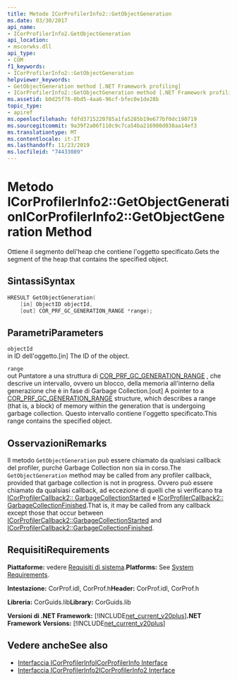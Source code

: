 ```yaml
---
title: Metodo ICorProfilerInfo2::GetObjectGeneration
ms.date: 03/30/2017
api_name:
- ICorProfilerInfo2.GetObjectGeneration
api_location:
- mscorwks.dll
api_type:
- COM
f1_keywords:
- ICorProfilerInfo2::GetObjectGeneration
helpviewer_keywords:
- GetObjectGeneration method [.NET Framework profiling]
- ICorProfilerInfo2::GetObjectGeneration method [.NET Framework profiling]
ms.assetid: b0d25f76-0bd5-4aa6-96cf-bfec0e1de28b
topic_type:
- apiref
ms.openlocfilehash: fdfd3715220785a1fa5285b19e677bf0dc190719
ms.sourcegitcommit: 9a39f2a06f110c9c7ca54ba216900d038aa14ef3
ms.translationtype: MT
ms.contentlocale: it-IT
ms.lasthandoff: 11/23/2019
ms.locfileid: "74433089"
---
```

# <a name="icorprofilerinfo2getobjectgeneration-method"></a><span data-ttu-id="72c5e-102">Metodo ICorProfilerInfo2::GetObjectGeneration</span><span class="sxs-lookup"><span data-stu-id="72c5e-102">ICorProfilerInfo2::GetObjectGeneration Method</span></span>
<span data-ttu-id="72c5e-103">Ottiene il segmento dell'heap che contiene l'oggetto specificato.</span><span class="sxs-lookup"><span data-stu-id="72c5e-103">Gets the segment of the heap that contains the specified object.</span></span>  
  
## <a name="syntax"></a><span data-ttu-id="72c5e-104">Sintassi</span><span class="sxs-lookup"><span data-stu-id="72c5e-104">Syntax</span></span>  
  
```cpp  
HRESULT GetObjectGeneration(  
    [in] ObjectID objectId,  
    [out] COR_PRF_GC_GENERATION_RANGE *range);  
```  
  
## <a name="parameters"></a><span data-ttu-id="72c5e-105">Parametri</span><span class="sxs-lookup"><span data-stu-id="72c5e-105">Parameters</span></span>  
 `objectId`  
 <span data-ttu-id="72c5e-106">in ID dell'oggetto.</span><span class="sxs-lookup"><span data-stu-id="72c5e-106">[in] The ID of the object.</span></span>  
  
 `range`  
 <span data-ttu-id="72c5e-107">out Puntatore a una struttura di [COR_PRF_GC_GENERATION_RANGE](../../../../docs/framework/unmanaged-api/profiling/cor-prf-gc-generation-range-structure.md) , che descrive un intervallo, ovvero un blocco, della memoria all'interno della generazione che è in fase di Garbage Collection.</span><span class="sxs-lookup"><span data-stu-id="72c5e-107">[out] A pointer to a [COR_PRF_GC_GENERATION_RANGE](../../../../docs/framework/unmanaged-api/profiling/cor-prf-gc-generation-range-structure.md) structure, which describes a range (that is, a block) of memory within the generation that is undergoing garbage collection.</span></span> <span data-ttu-id="72c5e-108">Questo intervallo contiene l'oggetto specificato.</span><span class="sxs-lookup"><span data-stu-id="72c5e-108">This range contains the specified object.</span></span>  
  
## <a name="remarks"></a><span data-ttu-id="72c5e-109">Osservazioni</span><span class="sxs-lookup"><span data-stu-id="72c5e-109">Remarks</span></span>  
 <span data-ttu-id="72c5e-110">Il metodo `GetObjectGeneration` può essere chiamato da qualsiasi callback del profiler, purché Garbage Collection non sia in corso.</span><span class="sxs-lookup"><span data-stu-id="72c5e-110">The `GetObjectGeneration` method may be called from any profiler callback, provided that garbage collection is not in progress.</span></span> <span data-ttu-id="72c5e-111">Ovvero può essere chiamato da qualsiasi callback, ad eccezione di quelli che si verificano tra [ICorProfilerCallback2:: GarbageCollectionStarted](../../../../docs/framework/unmanaged-api/profiling/icorprofilercallback2-garbagecollectionstarted-method.md) e [ICorProfilerCallback2:: GarbageCollectionFinished](../../../../docs/framework/unmanaged-api/profiling/icorprofilercallback2-garbagecollectionfinished-method.md).</span><span class="sxs-lookup"><span data-stu-id="72c5e-111">That is, it may be called from any callback except those that occur between [ICorProfilerCallback2::GarbageCollectionStarted](../../../../docs/framework/unmanaged-api/profiling/icorprofilercallback2-garbagecollectionstarted-method.md) and [ICorProfilerCallback2::GarbageCollectionFinished](../../../../docs/framework/unmanaged-api/profiling/icorprofilercallback2-garbagecollectionfinished-method.md).</span></span>  
  
## <a name="requirements"></a><span data-ttu-id="72c5e-112">Requisiti</span><span class="sxs-lookup"><span data-stu-id="72c5e-112">Requirements</span></span>  
 <span data-ttu-id="72c5e-113">**Piattaforme:** vedere [Requisiti di sistema](../../../../docs/framework/get-started/system-requirements.md).</span><span class="sxs-lookup"><span data-stu-id="72c5e-113">**Platforms:** See [System Requirements](../../../../docs/framework/get-started/system-requirements.md).</span></span>  
  
 <span data-ttu-id="72c5e-114">**Intestazione:** CorProf.idl, CorProf.h</span><span class="sxs-lookup"><span data-stu-id="72c5e-114">**Header:** CorProf.idl, CorProf.h</span></span>  
  
 <span data-ttu-id="72c5e-115">**Libreria:** CorGuids.lib</span><span class="sxs-lookup"><span data-stu-id="72c5e-115">**Library:** CorGuids.lib</span></span>  
  
 <span data-ttu-id="72c5e-116">**Versioni di .NET Framework:** [!INCLUDE[net_current_v20plus](../../../../includes/net-current-v20plus-md.md)]</span><span class="sxs-lookup"><span data-stu-id="72c5e-116">**.NET Framework Versions:** [!INCLUDE[net_current_v20plus](../../../../includes/net-current-v20plus-md.md)]</span></span>  
  
## <a name="see-also"></a><span data-ttu-id="72c5e-117">Vedere anche</span><span class="sxs-lookup"><span data-stu-id="72c5e-117">See also</span></span>

- [<span data-ttu-id="72c5e-118">Interfaccia ICorProfilerInfo</span><span class="sxs-lookup"><span data-stu-id="72c5e-118">ICorProfilerInfo Interface</span></span>](../../../../docs/framework/unmanaged-api/profiling/icorprofilerinfo-interface.md)
- [<span data-ttu-id="72c5e-119">Interfaccia ICorProfilerInfo2</span><span class="sxs-lookup"><span data-stu-id="72c5e-119">ICorProfilerInfo2 Interface</span></span>](../../../../docs/framework/unmanaged-api/profiling/icorprofilerinfo2-interface.md)
